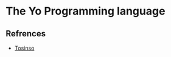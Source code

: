 # The Yo Programming language

## Refrences

- [Tosinso](https://programming.tosinso.com/fa/articles/43869/%D8%A2%D9%85%D9%88%D8%B2%D8%B4-%D9%85%D9%82%D8%AF%D9%85%D8%A7%D8%AA%DB%8C-%D8%B2%D8%A8%D8%A7%D9%86-%D8%A8%D8%B1%D9%86%D8%A7%D9%85%D9%87-%D9%86%D9%88%DB%8C%D8%B3%DB%8C-%D8%A7%DB%8C%D8%B1%D8%A7%D9%86%DB%8C-yo-%D9%82%D8%B3%D9%85%D8%AA-1-yo-%DA%86%DB%8C%D8%B3%D8%AA%D8%9F)
